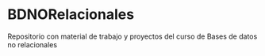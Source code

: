 # BDNORelacionales
Repositorio con material de trabajo y proyectos del curso de Bases de datos no relacionales 
